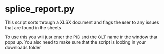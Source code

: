 # splice_report.py

This script sorts through a XLSX document and flags the user to any issues that are found in the sheets

To use this you will just enter the PID and the OLT name in the window that pops up. You also need to make sure that the script is looking in your downloads folder.
